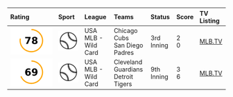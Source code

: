 | Rating                                                                                                                                 | Sport                                                                                                            | League                 | Teams                                 | Status     | Score   | TV Listing                                                 |
|:---------------------------------------------------------------------------------------------------------------------------------------|:-----------------------------------------------------------------------------------------------------------------|:-----------------------|:--------------------------------------|:-----------|:--------|:-----------------------------------------------------------|
| <img src="https://raw.githubusercontent.com/BlakeDuncan25/Donut-SVG-Ratings/bac4e4a278175106499642192132b1786a9aec38/78.svg" alt="78"> | <img src="https://raw.githubusercontent.com/BlakeDuncan25/Donut-SVG-Ratings/master/baseball.png" alt="Baseball"> | USA<br>MLB - Wild Card | Chicago Cubs<br>San Diego Padres      | 3rd Inning | 2<br>0  | <a href="https://www.mlb.com/live-stream-games">MLB.TV</a> |
| <img src="https://raw.githubusercontent.com/BlakeDuncan25/Donut-SVG-Ratings/bac4e4a278175106499642192132b1786a9aec38/69.svg" alt="69"> | <img src="https://raw.githubusercontent.com/BlakeDuncan25/Donut-SVG-Ratings/master/baseball.png" alt="Baseball"> | USA<br>MLB - Wild Card | Cleveland Guardians<br>Detroit Tigers | 9th Inning | 3<br>6  | <a href="https://www.mlb.com/live-stream-games">MLB.TV</a> |